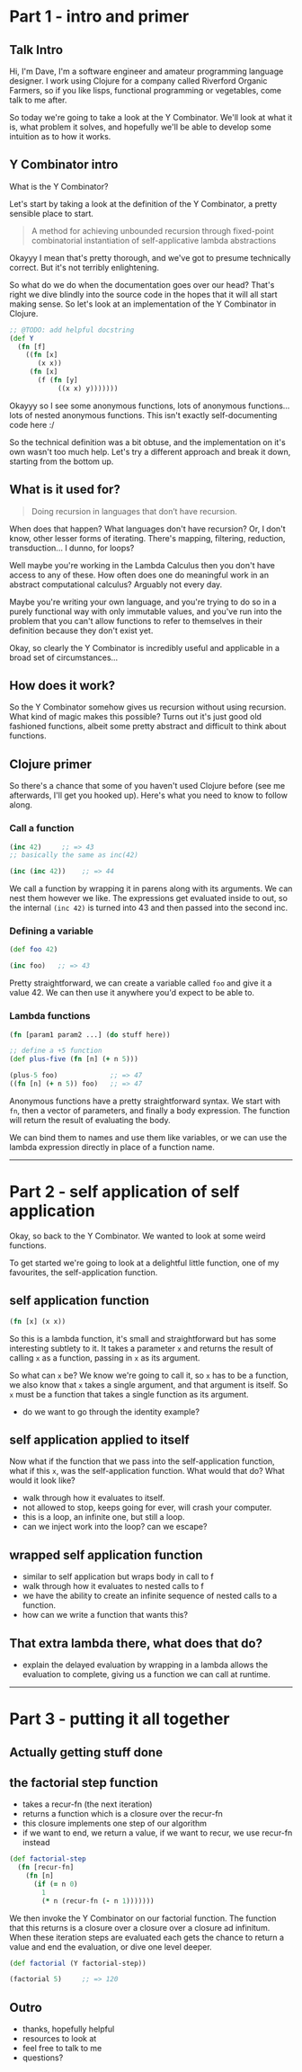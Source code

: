 # Part 1 - intro and primer

## Talk Intro

Hi, I'm Dave, I'm a software engineer and amateur programming language designer. I work using Clojure for a company called Riverford Organic Farmers, so if you like lisps, functional programming or vegetables, come talk to me after.

<!-- ... why am I talking about this? I was writing a toy language and needed to be able to iterate, but it was purely functional so had no mutation, our functions couldn't be defined referring to themselves. The y combinator is a solution to this, I tried it and it worked straight away. I felt uneasy that I didn't know how it was doing what it was doing, so I started trying to figure it out. -->


So today we're going to take a look at the Y Combinator. We'll look at what it is, what problem it solves, and hopefully we'll be able to develop some intuition as to how it works.


## Y Combinator intro

What is the Y Combinator?

Let's start by taking a look at the definition of the Y Combinator, a pretty sensible place to start.

> A method for achieving unbounded recursion through fixed-point combinatorial instantiation of self-applicative lambda abstractions

Okayyy I mean that's pretty thorough, and we've got to presume technically correct. But it's not terribly enlightening.

So what do we do when the documentation goes over our head? That's right we dive blindly into the source code in the hopes that it will all start making sense. So let's look at an implementation of the Y Combinator in Clojure.

``` Clojure
;; @TODO: add helpful docstring
(def Y
  (fn [f]
    ((fn [x]
       (x x))
     (fn [x]
       (f (fn [y]
            ((x x) y)))))))
```

Okayyy so I see some anonymous functions, lots of anonymous functions... lots of nested anonymous functions. This isn't exactly self-documenting code here :/

So the technical definition was a bit obtuse, and the implementation on it's own wasn't too much help. Let's try a different approach and break it down, starting from the bottom up.

## What is it used for?

> Doing recursion in languages that don’t have recursion.

When does that happen? What languages don't have recursion? Or, I don't know, other lesser forms of iterating. There's mapping, filtering, reduction, transduction... I dunno, for loops?

Well maybe you're working in the Lambda Calculus then you don't have access to any of these. How often does one do meaningful work in an abstract computational calculus? Arguably not every day.

Maybe you're writing your own language, and you're trying to do so in a purely functional way with only immutable values, and you've run into the problem that you can't allow functions to refer to themselves in their definition because they don't exist yet.

Okay, so clearly the Y Combinator is incredibly useful and applicable in a broad set of circumstances... 

## How does it work?

So the Y Combinator somehow gives us recursion without using recursion. What kind of magic makes this possible? Turns out it's just good old fashioned functions, albeit some pretty abstract and difficult to think about functions.

## Clojure primer

So there's a chance that some of you haven't used Clojure before (see me afterwards, I'll get you hooked up). Here's what you need to know to follow along.

### Call a function

``` Clojure
(inc 42)     ;; => 43
;; basically the same as inc(42)

(inc (inc 42))    ;; => 44
```

We call a function by wrapping it in parens along with its arguments. We can nest them however we like. The expressions get evaluated inside to out, so the internal `(inc 42)` is turned into 43 and then passed into the second inc.

### Defining a variable

``` Clojure
(def foo 42)

(inc foo)   ;; => 43
```

Pretty straightforward, we can create a variable called `foo` and give it a value 42. We can then use it anywhere you'd expect to be able to.

### Lambda functions

``` Clojure
(fn [param1 param2 ...] (do stuff here))

;; define a +5 function
(def plus-five (fn [n] (+ n 5)))

(plus-5 foo)             ;; => 47
((fn [n] (+ n 5)) foo)   ;; => 47
```

Anonymous functions have a pretty straightforward syntax. We start with `fn`, then a vector of parameters, and finally a body expression. The function will return the result of evaluating the body.

We can bind them to names and use them like variables, or we can use the lambda expression directly in place of a function name.

--------
# Part 2 - self application of self application

Okay, so back to the Y Combinator. We wanted to look at some weird functions.

To get started we're going to look at a delightful little function, one of my favourites, the self-application function.

## self application function

``` Clojure
(fn [x] (x x))
```

So this is a lambda function, it's small and straightforward but has some interesting subtlety to it. It takes a parameter `x` and returns the result of calling `x` as a function, passing in `x` as its argument.

So what can `x` be? We know we're going to call it, so `x` has to be a function, we also know that `x` takes a single argument, and that argument is itself. So `x` must be a function that takes a single function as its argument.

- do we want to go through the identity example?

## self application applied to itself

Now what if the function that we pass into the self-application function, what if this `x`, was the self-application function. What would that do? What would it look like?

- walk through how it evaluates to itself.
- not allowed to stop, keeps going for ever, will crash your computer.
- this is a loop, an infinite one, but still a loop.
- can we inject work into the loop? can we escape?


## wrapped self application function

- similar to self application but wraps body in call to f
- walk through how it evaluates to nested calls to f
- we have the ability to create an infinite sequence of nested calls to a function.
- how can we write a function that wants this?

## That extra lambda there, what does that do?

- explain the delayed evaluation by wrapping in a lambda allows the evaluation to complete, giving us a function we can call at runtime.

--------
# Part 3 - putting it all together

## Actually getting stuff done

<!-- what does a real function f look like, let's do an example -->

## the factorial step function

- takes a recur-fn (the next iteration)
- returns a function which is a closure over the recur-fn
- this closure implements one step of our algorithm
- if we want to end, we return a value, if we want to recur, we use recur-fn instead

``` Clojure
(def factorial-step
  (fn [recur-fn]
    (fn [n]
      (if (= n 0)
        1
        (* n (recur-fn (- n 1)))))))
```

We then invoke the Y Combinator on our factorial function. The function that this returns is a closure over a closure over a closure ad infinitum. When these iteration steps are evaluated each gets the chance to return a value and end the evaluation, or dive one level deeper.

``` Clojure
(def factorial (Y factorial-step))

(factorial 5)     ;; => 120
```

## Outro

- thanks, hopefully helpful
- resources to look at
- feel free to talk to me
- questions?
